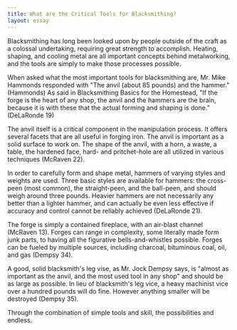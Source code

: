```yaml
---
title: What are the Critical Tools for Blacksmithing?
layout: essay
---
```

Blacksmithing has long been looked upon by people outside of the craft as a colossal undertaking, requiring great strength to accomplish. Heating, shaping, and cooling metal are all important concepts behind metalworking, and the tools are simply to make those processes possible.

When asked what the most important tools for blacksmithing are, Mr. Mike Hammonds responded with "The anvil (about 85 pounds) and the hammer." (Hammonds) As said in Blacksmithing Basics for the Homestead, "If the forge is the heart of any shop, the anvil and the hammers are the brain, because it is with these that the actual forming and shaping is done." (DeLaRonde 19)

The anvil itself is a critical component in the manipulation process. It offers several facets that are all useful in forging iron. The anvil is important as a solid surface to work on. The shape of the anvil, with a horn, a waste, a table, the hardened face, hard- and pritchet-hole are all utilized in various techniques (McRaven 22).

In order to carefully form and shape metal, hammers of varying styles and weights are used. Three basic styles are available for hammers: the cross-peen (most common), the straight-peen, and the ball-peen, and should weigh around three pounds. Heavier hammers are not necessarily any better than a lighter hammer, and can actually be even less effective if accuracy and control cannot be reliably achieved (DeLaRonde 21).

The forge is simply a contained fireplace, with an air-blast channel (McRaven 13). Forges can range in complexity, some literally made form junk parts, to having all the figurative bells-and-whistles possible. Forges can be fueled by multiple sources, including charcoal, bituminous coal, oil, and gas (Dempsy 34).

A good, solid blacksmith's leg vise, as Mr. Jock Dempsy says, is "almost as important as the anvil, and the most used tool in any shop" and should be as large as possible. In lieu of blacksmith's leg vice, a heavy machinist vice over a hundred pounds will do fine. However anything smaller will be destroyed (Dempsy 35).

Through the combination of simple tools and skill, the possibilities and endless.

